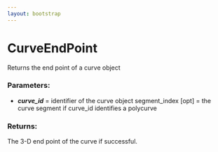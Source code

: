 ```yaml
---
layout: bootstrap
---
```


# CurveEndPoint

Returns the end point of a curve object
        

### Parameters:

- ***curve_id*** = identifier of the curve object
segment_index [opt] = the curve segment if curve_id identifies a polycurve
        

### Returns:


The 3-D end point of the curve if successful.
        
